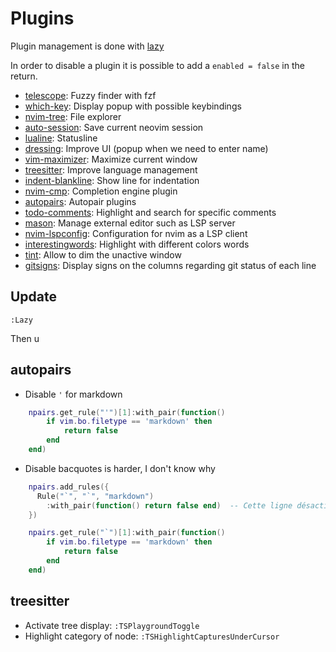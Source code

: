 # Plugins

Plugin management is done with [lazy](https://lazy.folke.io/)

In order to disable a plugin it is possible to add a `enabled = false` in the return.

- [telescope](https://github.com/nvim-telescope/telescope.nvim): Fuzzy finder with fzf
- [which-key](https://github.com/folke/which-key.nvim): Display popup with possible keybindings
- [nvim-tree](https://github.com/nvim-tree/nvim-tree.lua): File explorer
- [auto-session](https://github.com/rmagatti/auto-session): Save current neovim session
- [lualine](https://github.com/nvim-lualine/lualine.nvim): Statusline
- [dressing](https://github.com/stevearc/dressing.nvim): Improve UI (popup when we need to enter name)
- [vim-maximizer](https://github.com/szw/vim-maximizer): Maximize current window
- [treesitter](https://github.com/nvim-treesitter/nvim-treesitter): Improve language management
- [indent-blankline](https://github.com/lukas-reineke/indent-blankline.nvim): Show line for indentation
- [nvim-cmp](https://github.com/hrsh7th/nvim-cmp): Completion engine plugin
- [autopairs](https://github.com/windwp/nvim-autopairs): Autopair plugins
- [todo-comments](https://github.com/folke/todo-comments.nvim): Highlight and search for specific comments
- [mason](https://github.com/williamboman/mason.nvim): Manage external editor such as LSP server
- [nvim-lspconfig](https://github.com/neovim/nvim-lspconfig): Configuration for nvim as a LSP client
- [interestingwords](https://github.com/Mr-LLLLL/interestingwords.nvim): Highlight with different colors words
- [tint](https://github.com/levouh/tint.nvim): Allow to dim the unactive window
- [gitsigns](https://github.com/lewis6991/gitsigns.nvim): Display signs on the columns regarding git status of each line

## Update

```vi
:Lazy
```
 Then u

## autopairs

- Disable `'` for markdown

```lua
    npairs.get_rule("'")[1]:with_pair(function()
        if vim.bo.filetype == 'markdown' then
            return false
        end
    end)
```

- Disable bacquotes is harder, I don't know why

```lua
    npairs.add_rules({
      Rule("`", "`", "markdown")
        :with_pair(function() return false end)  -- Cette ligne désactive l'ajout automatique de backquotes
    })

    npairs.get_rule("`")[1]:with_pair(function()
        if vim.bo.filetype == 'markdown' then
            return false
        end
    end)
```

## treesitter

- Activate tree display: `:TSPlaygroundToggle`
- Highlight category of node: `:TSHighlightCapturesUnderCursor`
